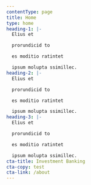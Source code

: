 ```yaml
---
contentType: page
title: Home
type: home
heading-1: |-
  Elius et

  prorundicid to

  es moditio ratintet 

  ipsum molupta ssimillec.
heading-2: |-
  Elius et

  prorundicid to 

  es moditio ratintet 

  ipsum molupta ssimillec.
heading-3: |-
  Elius et

  prorundicid to 

  es moditio ratintet 

  ipsum molupta ssimillec.
cta-title: Investment Banking
cta-copy: test
cta-link: /about
---
```


